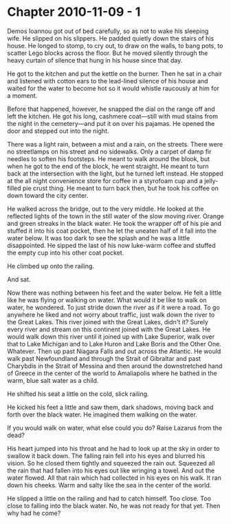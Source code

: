 # Chapter 2010-11-09 - 1

Demos Ioannou got out of bed carefully, so as not to wake his sleeping wife.
He slipped on his slippers.
He padded quietly down the stairs of his house.  He longed to stomp, to cry
out, to draw on the walls, to bang pots, to scatter Lego blocks across the
floor.  But he moved silently through the heavy curtain of silence that hung
in his house since that day.

He got to the kitchen and put the kettle on the burner.  Then he sat in a chair
and listened with cotton ears to the lead-lined silence of his house and waited
for the water to become hot so it would whistle raucously at him for a moment.

Before that happened, however, he snapped the dial on the range off and left
the kitchen.  He got his long, cashmere coat—still with mud stains from the
night in the cemetery—and put it on over his pajamas.  He opened the door and
stepped out into the night.

There was a light rain, between a mist and a rain, on the streets.  There were
no streetlamps on his street and no sidewalks.  Only a carpet of damp fir needles
to soften his footsteps.  He meant to walk around the blook, but when he got
to the end of the block, he went straight.  He meant to turn back at the intersection
with the light, but he turned left instead.  He stopped at the all night convenience
store for coffee in a styrofoam cup and a jelly-filled pie crust thing.  He meant to
turn back then, but he took his coffee on down toward the city center. 

He walked across the bridge, out to the very middle.  He looked at the reflected
lights of the town in the still water of the slow moving river.  Orange and green
streaks in the black water.  He took the wrapper off of his pie and stuffed it
into his coat pocket, then he let the uneaten half of it fall into the water below.
It was too dark to see the splash and he was a little disappointed.  He sipped
the last of his now luke-warm coffee and stuffed the empty cup into his other
coat pocket.

He climbed up onto the railing.

And sat.

Now there was nothing between his feet and the water below.  He felt a little like
he was flying or walking on water.  What would it be like to walk on water, he wondered.
To just stride down the river as if it were a road.  To go anywhere he liked and not
worry about traffic, just walk down the river to the Great Lakes.  This river joined
with the Great Lakes, didn't it? Surely every river and stream on this continent
joined with the Great Lakes.  He would walk down this river until it joined up with
Lake Superior, walk over that to Lake Michigan and to Lake Huron and Lake Boris and 
the Other One.  Whatever. Then up past Niagara Falls and out across the Atlantic.
He would walk past Newfoundland and through the Strait of Gibraltar and past
Charybdis in the Strait of Messina and then around the downstretched hand of Greece
in the center of the world to Amaliapolis where he bathed in the warm, blue salt
water as a child.

He shifted his seat a little on the cold, slick railing.

He kicked his feet a little and saw them, dark shadows, moving back and forth over
the black water.  He imagined them walking on the water.

If you would walk on water, what else could you do?  Raise Lazarus from the dead?

His heart jumped into his throat and he had to look up at the sky in order to swallow
it back down.  The falling rain fell into his eyes and blurred his vision.  So he closed
them tightly and squeezed the rain out.  Squeezed all the rain that had fallen into his
eyes out like wringing a towel.  And out the water flowed.  All that rain which had
collected in his eyes on his walk. It ran down his cheeks.  Warm and salty like the
sea in the center of the world.

He slipped a little on the railing and had to catch himself.  Too close.  Too close
to falling into the black water.  No, he was not ready for that yet.  Then why had
he come?
